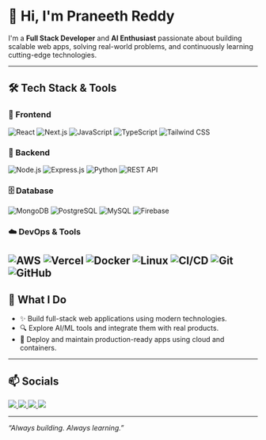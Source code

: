 # 👋 Hi, I'm Praneeth Reddy

I'm a **Full Stack Developer** and **AI Enthusiast** passionate about building scalable web apps, solving real-world problems, and continuously learning cutting-edge technologies.

---

## 🛠️ Tech Stack & Tools

### 🚀 Frontend
![React](https://img.shields.io/badge/-React-20232A?style=for-the-badge&logo=react)
![Next.js](https://img.shields.io/badge/-Next.js-000000?style=for-the-badge&logo=nextdotjs)
![JavaScript](https://img.shields.io/badge/-JavaScript-F7DF1E?style=for-the-badge&logo=javascript&logoColor=000)
![TypeScript](https://img.shields.io/badge/-TypeScript-007ACC?style=for-the-badge&logo=typescript)
![Tailwind CSS](https://img.shields.io/badge/-TailwindCSS-06B6D4?style=for-the-badge&logo=tailwindcss)

### 🧠 Backend
![Node.js](https://img.shields.io/badge/-Node.js-339933?style=for-the-badge&logo=nodedotjs)
![Express.js](https://img.shields.io/badge/-Express.js-000000?style=for-the-badge&logo=express)
![Python](https://img.shields.io/badge/-Python-3776AB?style=for-the-badge&logo=python)
![REST API](https://img.shields.io/badge/-REST%20API-000000?style=for-the-badge&logo=flask&logoColor=white)

### 🗄️ Database
![MongoDB](https://img.shields.io/badge/-MongoDB-47A248?style=for-the-badge&logo=mongodb)
![PostgreSQL](https://img.shields.io/badge/-PostgreSQL-336791?style=for-the-badge&logo=postgresql)
![MySQL](https://img.shields.io/badge/-MySQL-4479A1?style=for-the-badge&logo=mysql)
![Firebase](https://img.shields.io/badge/-Firebase-FFCA28?style=for-the-badge&logo=firebase)

### ☁️ DevOps & Tools
![AWS](https://img.shields.io/badge/-AWS-232F3E?style=for-the-badge&logo=amazonaws)
![Vercel](https://img.shields.io/badge/-Vercel-000000?style=for-the-badge&logo=vercel)
![Docker](https://img.shields.io/badge/-Docker-2496ED?style=for-the-badge&logo=docker)
![Linux](https://img.shields.io/badge/-Linux-FCC624?style=for-the-badge&logo=linux&logoColor=black)
![CI/CD](https://img.shields.io/badge/-CI%2FCD-0A0A0A?style=for-the-badge&logo=githubactions&logoColor=white)
![Git](https://img.shields.io/badge/-Git-F05032?style=for-the-badge&logo=git)
![GitHub](https://img.shields.io/badge/-GitHub-181717?style=for-the-badge&logo=github)
---

## 🧠 What I Do

- ✨ Build full-stack web applications using modern technologies.
- 🔍 Explore AI/ML tools and integrate them with real products.
- 🚀 Deploy and maintain production-ready apps using cloud and containers.
---

## 📫 Socials

<p align="left">
  <a href="https://praneethreddy.engineer" target="_blank">
    <img src="https://img.shields.io/badge/🌐 Portfolio-000000?style=for-the-badge&logo=google-chrome&logoColor=white" />
  </a>
  <a href="https://linkedin.com/in/praneethreddy31" target="_blank">
    <img src="https://img.shields.io/badge/LinkedIn-0A66C2?style=for-the-badge&logo=linkedin&logoColor=white" />
  </a>
  <a href="https://github.com/praneethreddy31" target="_blank">
    <img src="https://img.shields.io/badge/GitHub-181717?style=for-the-badge&logo=github&logoColor=white" />
  </a>
  <a href="mailto:praneethreddykarrem123@gmail.com" target="_blank">
    <img src="https://img.shields.io/badge/Email-D14836?style=for-the-badge&logo=gmail&logoColor=white" />
  </a>
</p>

---

_“Always building. Always learning.”_
